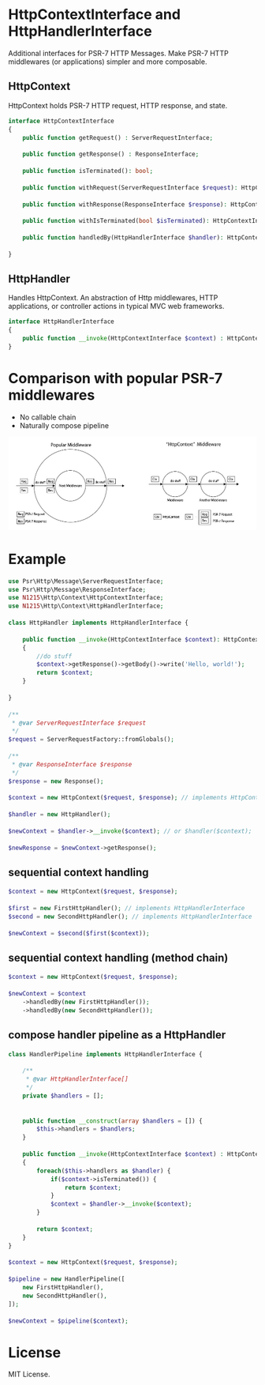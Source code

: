 # HttpContextInterface and HttpHandlerInterface
Additional interfaces for PSR-7 HTTP Messages.
Make PSR-7 HTTP middlewares (or applications) simpler and more composable.

## HttpContext
HttpContext holds PSR-7 HTTP request, HTTP response, and state.

```php
interface HttpContextInterface
{
    public function getRequest() : ServerRequestInterface;

    public function getResponse() : ResponseInterface;

    public function isTerminated(): bool;

    public function withRequest(ServerRequestInterface $request): HttpContextInterface;

    public function withResponse(ResponseInterface $response): HttpContextInterface;

    public function withIsTerminated(bool $isTerminated): HttpContextInterface;

    public function handledBy(HttpHandlerInterface $handler): HttpContextInterface;

}
```

## HttpHandler
Handles HttpContext.
An abstraction of Http middlewares, HTTP applications, or controller actions in typical MVC web frameworks.

```php
interface HttpHandlerInterface
{
    public function __invoke(HttpContextInterface $context) : HttpContextInterface;
}
```

# Comparison with popular PSR-7 middlewares
* No callable chain
* Naturally compose pipeline

![middleware comparison](img/middleware_comparison.png)



# Example

```php
use Psr\Http\Message\ServerRequestInterface;
use Psr\Http\Message\ResponseInterface;
use N1215\Http\Context\HttpContextInterface;
use N1215\Http\Context\HttpHandlerInterface;

class HttpHandler implements HttpHandlerInterface {

    public function __invoke(HttpContextInterface $context): HttpContextInterface
    {
        //do stuff
        $context->getResponse()->getBody()->write('Hello, world!');
        return $context;
    }

}

/**
 * @var ServerRequestInterface $request
 */
$request = ServerRequestFactory::fromGlobals();

/**
 * @var ResponseInterface $response
 */
$response = new Response();

$context = new HttpContext($request, $response); // implements HttpContextInterface

$handler = new HttpHandler();

$newContext = $handler->__invoke($context); // or $handler($context);

$newResponse = $newContext->getResponse();
```

## sequential context handling
```php
$context = new HttpContext($request, $response);

$first = new FirstHttpHandler(); // implements HttpHandlerInterface
$second = new SecondHttpHandler(); // implements HttpHandlerInterface

$newContext = $second($first($context));
```

## sequential context handling (method chain)
```php
$context = new HttpContext($request, $response);

$newContext = $context
    ->handledBy(new FirstHttpHandler());
    ->handledBy(new SecondHttpHandler());
```

## compose handler pipeline as a HttpHandler

```php
class HandlerPipeline implements HttpHandlerInterface {

    /**
     * @var HttpHandlerInterface[]
     */
    private $handlers = [];


    public function __construct(array $handlers = []) {
        $this->handlers = $handlers;
    }

    public function __invoke(HttpContextInterface $context) : HttpContextInterface
    {
        foreach($this->handlers as $handler) {
            if($context->isTerminated()) {
                return $context;
            }
            $context = $handler->__invoke($context);
        }

        return $context;
    }
}

$context = new HttpContext($request, $response);

$pipeline = new HandlerPipeline([
    new FirstHttpHandler(),
    new SecondHttpHandler(),
]);

$newContext = $pipeline($context);
```

# License
MIT License.
